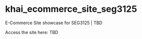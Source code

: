 # khai_ecommerce_site_seg3125

E-Commerce Site showcase for SEG3125 | TBD

Access the site here: TBD

<!---
<table>
    <tr>
    <td><img src="./src/assets/images-gifs/img1.png" width="200" height="auto"></td>
    <td><img src="./src/assets/images-gifs/img2.png" width="200" height="auto"></td>
    </tr>
    <tr>
      <td><img src="./src/assets/images-gifs/img3.png" width="200" height="auto"></td>
      <td><img src="./src/assets/images-gifs/img4.png" width="200" height="auto"></td>
    </tr>
  </table>
--->
